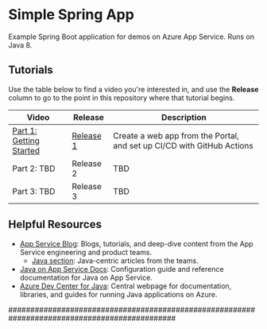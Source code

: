 # Simple Spring App

Example Spring Boot application for demos on Azure App Service. Runs on Java 8.

## Tutorials

Use the table below to find a video you're interested in, and use the **Release** column to go to the point in this repository where that tutorial begins.

| Video                    | Release       | Description                                                                  |
|--------------------------|---------------|------------------------------------------------------------------------------|
| [Part 1: Getting Started](https://www.youtube.com/watch?v=v-hyfciTHAI)  | [Release 1](https://github.com/JasonFreeberg/simple-spring-app/releases/tag/1.0) | Create a web app from the Portal, and set up CI/CD with GitHub Actions |
| Part 2: TBD | Release 2 | TBD |
| Part 3: TBD | Release 3 | TBD |

## Helpful Resources

- [App Service Blog](https://aka.ms/appserviceblog): Blogs, tutorials, and deep-dive content from the App Service engineering and product teams.
  - [Java section](https://azure.github.io/AppService/java/): Java-centric articles from the teams.
- [Java on App Service Docs](https://docs.microsoft.com/azure/app-service/configure-language-java?pivots=platform-linux): Configuration guide and reference documentation for Java on App Service.
- [Azure Dev Center for Java](https://docs.microsoft.com/azure/developer/java/): Central webpage for documentation, libraries, and guides for running Java applications on Azure.

##############################################################################################
